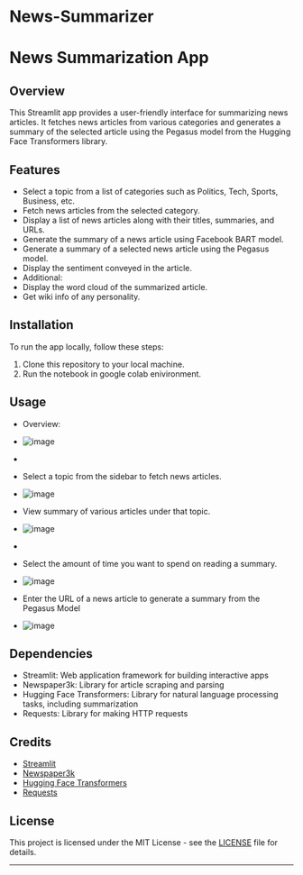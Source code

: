 # News-Summarizer


# News Summarization App

## Overview
This Streamlit app provides a user-friendly interface for summarizing news articles. It fetches news articles from various categories and generates a summary of the selected article using the Pegasus model from the Hugging Face Transformers library.

## Features
- Select a topic from a list of categories such as Politics, Tech, Sports, Business, etc.
- Fetch news articles from the selected category.
- Display a list of news articles along with their titles, summaries, and URLs.
- Generate the summary of a news article using Facebook BART model.
- Generate a summary of a selected news article using the Pegasus model.
- Display the sentiment conveyed in the article.
- Additional:
- Display the word cloud of the summarized article.
- Get wiki info of any personality.

## Installation
To run the app locally, follow these steps:
1. Clone this repository to your local machine.
2. Run the notebook in google colab enivironment.

## Usage
- Overview:
- ![image](https://github.com/Ishanoic/News-Summarizer/assets/144539284/9c16217e-ab5d-4188-98de-bf346358598b)

-
- Select a topic from the sidebar to fetch news articles.
- ![image](https://github.com/Ishanoic/News-Summarizer/assets/144539284/02e526d8-45bd-4cd3-ad47-e40521b0e8ea)

- View summary of various articles under that topic.
- ![image](https://github.com/Ishanoic/News-Summarizer/assets/144539284/3aa0bfcc-a52e-4531-b09a-457db175db4e)

- 
- Select the amount of time you want to spend on reading a summary.
- ![image](https://github.com/Ishanoic/News-Summarizer/assets/144539284/8e1083b7-ff1f-40d7-8406-257bc180d1ec)

- Enter the URL of a news article to generate a summary from the Pegasus Model
- ![image](https://github.com/Ishanoic/News-Summarizer/assets/144539284/78343a0b-2120-41ad-921b-1c4d986cd7c3)


## Dependencies
- Streamlit: Web application framework for building interactive apps
- Newspaper3k: Library for article scraping and parsing
- Hugging Face Transformers: Library for natural language processing tasks, including summarization
- Requests: Library for making HTTP requests

## Credits
- [Streamlit](https://www.streamlit.io/)
- [Newspaper3k](https://newspaper.readthedocs.io/en/latest/)
- [Hugging Face Transformers](https://huggingface.co/transformers/)
- [Requests](https://docs.python-requests.org/en/master/)

## License
This project is licensed under the MIT License - see the [LICENSE](LICENSE) file for details.

---
